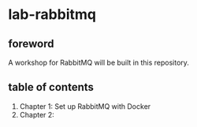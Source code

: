 # lab-rabbitmq
## foreword
A workshop for RabbitMQ will be built in this repository.

## table of contents
1. Chapter 1: Set up RabbitMQ with Docker
2. Chapter 2: 
